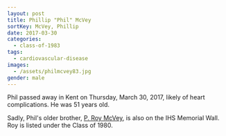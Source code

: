 ```yaml
---
layout: post
title: Phillip "Phil" McVey
sortKey: McVey, Phillip
date: 2017-03-30
categories:
  - class-of-1983
tags:
  - cardiovascular-disease
images:
  - /assets/philmcvey83.jpg
gender: male
---
```

Phil passed away in Kent on Thursday, March 30, 2017, likely of heart complications. He was 51 years old.

Sadly, Phil's older brother, [P. Roy McVey](https://ihsmemorial.org/class-of-1980/p-roy-mcvey/), is also on the IHS Memorial Wall. Roy is listed under the Class of 1980.